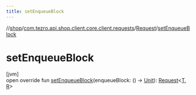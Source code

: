 ```yaml
---
title: setEnqueueBlock
---
```

//[shop](../../../index.html)/[com.tezro.api.shop.client.core.client.requests](../index.html)/[Request](index.html)/[setEnqueueBlock](set-enqueue-block.html)



# setEnqueueBlock



[jvm]\
open override fun [setEnqueueBlock](set-enqueue-block.html)(enqueueBlock: () -&gt; [Unit](https://kotlinlang.org/api/latest/jvm/stdlib/kotlin/-unit/index.html)): [Request](index.html)&lt;[T](index.html), [R](index.html)&gt;




